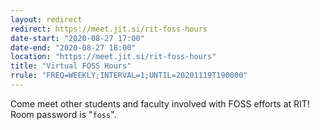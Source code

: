 ```yaml
---
layout: redirect
redirect: https://meet.jit.si/rit-foss-hours
date-start: "2020-08-27 17:00"
date-end: "2020-08-27 18:00"
location: "https://meet.jit.si/rit-foss-hours"
title: "Virtual FOSS Hours"
rrule: "FREQ=WEEKLY;INTERVAL=1;UNTIL=20201119T190000"
---
```


Come meet other students and faculty involved with FOSS efforts at RIT!
Room password is "`foss`".
